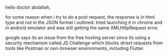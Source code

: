 hello doctor abdallah,

for some reason when i try to do a post request, the response is in html type and not in the JSON
format i outlined. tried launching it in chrome and in android emulator and was still getting the same 
XMLHttpRequest error.

google says its an issue from the free hosting server since its using a 
security mechanism called JS Challenge which blocks direct requests 
from tools like Postman or non-browser environments, including Flutter. 

